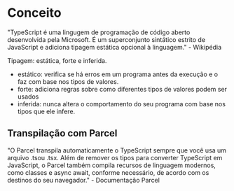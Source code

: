 # Conceito
"TypeScript é uma lingugem de programação de código aberto desenvolvida pela Microsoft. É um superconjunto sintático estrito de JavaScript e adiciona tipagem estática opcional à linguagem." - Wikipédia

Tipagem: estática, forte e inferida.
- estático: verifica se há erros em um programa antes da execução e o faz com base nos tipos de valores.
- forte: adiciona regras sobre como diferentes tipos de valores podem ser usados
- inferida: nunca altera o comportamento do seu programa com base nos tipos que ele infere.

## Transpilação com Parcel

"O Parcel transpila automaticamente o TypeScript sempre que você usa um arquivo .tsou .tsx. Além de remover os tipos para converter TypeScript em JavaScript, o Parcel também compila recursos de linguagem modernos, como classes e async await, conforme necessário, de acordo com os destinos do seu navegador." - Documentação Parcel